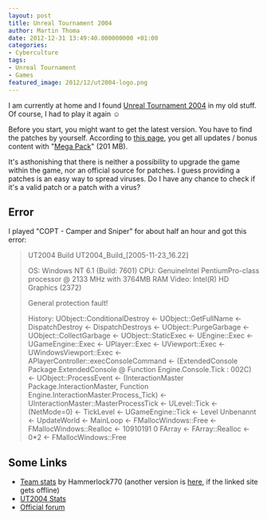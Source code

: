 ```yaml
---
layout: post
title: Unreal Tournament 2004
author: Martin Thoma
date: 2012-12-31 13:49:40.000000000 +01:00
categories:
- Cyberculture
tags:
- Unreal Tournament
- Games
featured_image: 2012/12/ut2004-logo.png
---
```

I am currently at home and I found <a href="http://en.wikipedia.org/wiki/Unreal_Tournament_2004">Unreal Tournament 2004</a> in my old stuff. Of course, I had to play it again ☺

Before you start, you might want to get the latest version. You have to find the patches by yourself. According to <a href="http://liandri.beyondunreal.com/Unreal_Tournament_2004#Patches">this page</a>, you get all updates / bonus content with "<a href="http://liandri.beyondunreal.com/Unreal_Tournament_2004#Bonus_Packs">Mega Pack</a>" (201 MB). 

It's asthonishing that there is neither a possibility to upgrade the game within the game, nor an official source for patches. I guess providing a patches is an easy way to spread viruses. Do I have any chance to check if it's a valid patch or a patch with a virus?

<h2>Error</h2>
I played "COPT - Camper and Sniper" for about half an hour and got this error:

<blockquote>UT2004 Build UT2004_Build_[2005-11-23_16.22]

OS: Windows NT 6.1 (Build: 7601)
CPU: GenuineIntel PentiumPro-class processor @ 2133 MHz with 3764MB RAM
Video: Intel(R) HD Graphics (2372)

General protection fault!

History: UObject::ConditionalDestroy <- UObject::GetFullName <- DispatchDestroy <- DispatchDestroys <- UObject::PurgeGarbage <- UObject::CollectGarbage <- UObject::StaticExec <- UEngine::Exec <- UGameEngine::Exec <- UPlayer::Exec <- UViewport::Exec <- UWindowsViewport::Exec <- APlayerController::execConsoleCommand <- (ExtendedConsole Package.ExtendedConsole @ Function Engine.Console.Tick : 002C) <- UObject::ProcessEvent <- (InteractionMaster Package.InteractionMaster, Function Engine.InteractionMaster.Process_Tick) <- UInteractionMaster::MasterProcessTick <- ULevel::Tick <- (NetMode=0) <- TickLevel <- UGameEngine::Tick <- Level Unbenannt <- UpdateWorld <- MainLoop <- FMallocWindows::Free <- FMallocWindows::Realloc <- 10910191 0 FArray <- FArray::Realloc <- 0*2 <- FMallocWindows::Free</blockquote>

<h2>Some Links</h2>
<ul>
  <li><a href="http://www.gamefaqs.com/pc/914986-unreal-tournament-2004/faqs/31756">Team stats</a> by Hammerlock770 (another version is <a href="../images/2012/12/ut2004-team-stats.txt">here</a>, if the linked site gets offline)</li>
  <li><a href="http://ut2004stats.epicgames.com/index.php">UT2004 Stats</a></li>
  <li><a href="http://forums.epicgames.com/forums/249-Unreal-Tournament-2003-2004">Official forum</a></li>
</ul>
